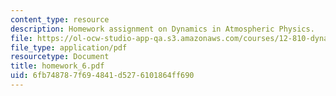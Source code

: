 ```yaml
---
content_type: resource
description: Homework assignment on Dynamics in Atmospheric Physics.
file: https://ol-ocw-studio-app-qa.s3.amazonaws.com/courses/12-810-dynamics-of-the-atmosphere-spring-2008/6fb748787f694841d5276101864ff690_homework_6.pdf
file_type: application/pdf
resourcetype: Document
title: homework_6.pdf
uid: 6fb74878-7f69-4841-d527-6101864ff690
---
```

